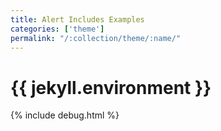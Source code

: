 ```yaml
---
title: Alert Includes Examples
categories: ['theme']
permalink: "/:collection/theme/:name/"
---
```

<!--v1.2.121 pages/includes/debug.md-->

# {{ jekyll.environment }} 

{% include debug.html %} 